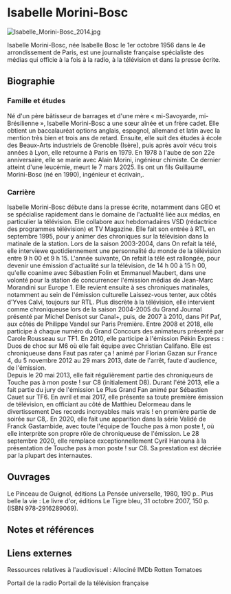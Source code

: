 # Isabelle Morini-Bosc

![Isabelle_Morini-Bosc_2014.jpg](./images/Isabelle_Morini-Bosc_2014.jpg)

Isabelle Morini-Bosc, née Isabelle Bosc le 1er octobre 1956 dans le 4e arrondissement de Paris, est une journaliste française spécialiste des médias qui officie à la fois à la radio, à la télévision et dans la presse écrite.


## Biographie


### Famille et études
Né d'un père bâtisseur de barrages et d'une mère « mi-Savoyarde, mi-Brésilienne », Isabelle Morini-Bosc a une sœur aînée et un frère cadet. 
Elle obtient un baccalauréat options anglais, espagnol, allemand et latin avec la mention très bien et trois ans de retard. Ensuite, elle suit des études à école des Beaux-Arts industriels de Grenoble (Isère), puis après avoir vécu trois années à Lyon, elle retourne à Paris en 1979.
En 1978 à l'aube de son 22e anniversaire, elle se marie avec Alain Morini, ingénieur chimiste. Ce dernier atteint d'une leucémie, meurt le 7 mars 2025. Ils ont un fils Guillaume Morini-Bosc (né en 1990), ingénieur et écrivain,.


### Carrière

Isabelle Morini-Bosc débute dans la presse écrite, notamment dans GEO et se spécialise rapidement dans le domaine de l'actualité liée aux médias, en particulier la télévision. Elle collabore aux hebdomadaires VSD (rédactrice des programmes télévision) et TV Magazine.
Elle fait son entrée à RTL en septembre 1995, pour y animer des chroniques sur la télévision dans la matinale de la station. Lors de la saison 2003-2004, dans On refait la télé, elle interviewe quotidiennement une personnalité du monde de la télévision entre 9 h 00 et 9 h 15. L'année suivante, On refait la télé est rallongée, pour devenir une émission d'actualité sur la télévision, de 14 h 00 à 15 h 00, qu'elle coanime avec Sébastien Folin et Emmanuel Maubert, dans une volonté pour la station de concurrencer l'émission médias de Jean-Marc Morandini sur Europe 1. Elle revient ensuite à ses chroniques matinales, notamment au sein de l'émission culturelle Laissez-vous tenter, aux côtés d'Yves Calvi, toujours sur RTL.
Plus discrète à la télévision, elle intervient comme chroniqueuse lors de la saison 2004-2005 du Grand Journal présenté par Michel Denisot sur Canal+, puis, de 2007 à 2010, dans Pif Paf, aux côtés de Philippe Vandel sur Paris Première. 
Entre 2008 et 2018, elle participe à chaque numéro du Grand Concours des animateurs présenté par Carole Rousseau sur TF1. En 2010, elle participe à l'émission Pékin Express : Duos de choc sur M6 où elle fait équipe avec Christian Califano.
Elle est chroniqueuse dans Faut pas rater ça ! animé par Florian Gazan sur France 4, du 5 novembre 2012 au 29 mars 2013, date de l'arrêt, faute d'audience, de l'émission.  
Depuis le 20 mai 2013, elle fait régulièrement partie des chroniqueurs de Touche pas à mon poste ! sur C8 (initialement D8).
Durant l'été 2013, elle a fait partie du jury de l'émission Le Plus Grand Fan animé par Sébastien Cauet sur TF6. 
En avril et mai 2017, elle présente sa toute première émission de télévision, en officiant au côté de Matthieu Delormeau dans le divertissement Des records incroyables mais vrais ! en première partie de soirée sur C8,.
En 2020, elle fait une apparition dans la série Validé de Franck Gastambide, avec toute l'équipe de Touche pas à mon poste !, où elle interprète son propre rôle de chroniqueuse de l'émission.
Le 28 septembre 2020, elle remplace exceptionnellement Cyril Hanouna à la présentation de Touche pas à mon poste ! sur C8. Sa prestation est décriée par la plupart des internautes.


## Ouvrages
Le Pinceau de Guignol, éditions La Pensée universelle, 1980, 190 p..
Plus belle la vie : Le livre d'or, éditions Le Tigre bleu, 31 octobre 2007, 150 p. (ISBN 978-2916289069).


## Notes et références


## Liens externes

Ressources relatives à l'audiovisuel : Allociné IMDb Rotten Tomatoes  

 Portail de la radio   Portail de la télévision française